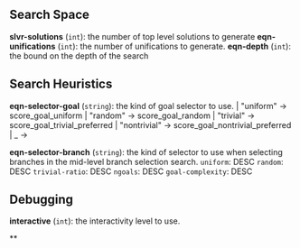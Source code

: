 
## Search Space

**slvr-solutions** (`int`): the number of top level solutions to generate
**eqn-unifications** (`int`): the number of unifications to generate.
**eqn-depth** (`int`): the bound on the depth of the search

## Search Heuristics

**eqn-selector-goal** (`string`): the kind of goal selector to use.
| "uniform" -> score_goal_uniform
| "random" -> score_goal_random
| "trivial" -> score_goal_trivial_preferred
| "nontrivial" -> score_goal_nontrivial_preferred
| _ ->

**eqn-selector-branch** (`string`): the kind of selector to use when selecting branches in the mid-level
branch selection search.
  `uniform`:  DESC
  `random`: DESC
  `trivial-ratio`: DESC
  `ngoals`: DESC
  `goal-complexity`: DESC


## Debugging

**interactive** (`int`): the interactivity level to use.

**
